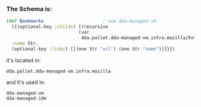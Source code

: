 ### The Schema is:
```clojure
(def Bookmarks                      ; see dda-managed-vm
  [{(optional-key :childs) [(recursive
                           (var
                            dda.pallet.dda-managed-vm.infra.mozilla/Folder))],
  :name Str,
  (optional-key :links) [[(one Str "url") (one Str "name")]]}])
```

it's located in:
```
dda.pallet.dda-managed-vm.infra.mozilla
```
and it's used in:
```
dda-managed-vm
dda-managed-ide
```
